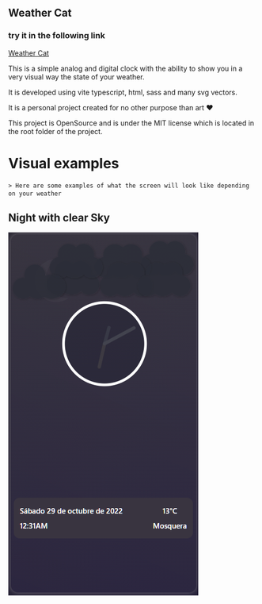 ## Weather Cat

### try it in the following link

[Weather Cat](https://garruxx.github.io/weathercat/)

This is a simple analog and digital clock with the ability to show you in a very visual way the state of your weather.

It is developed using vite typescript, html, sass and many svg vectors.

It is a personal project created for no other purpose than art ♥

This project is OpenSource and is under the MIT license which is located in the root folder of the project.

# Visual examples

    > Here are some examples of what the screen will look like depending on your weather

## Night with clear Sky

![!clear sky night](./public/Screenshot.png)
